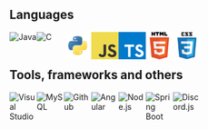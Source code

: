 ## Languages 

<img align="left" alt="Java" height="48" width="48" src="https://i.imgur.com/eTGrRnn.png"/>
<img align="left" alt="C" height="48" width="48" src="https://i.imgur.com/vDe3cTg.png"/>
<img align="left" alt="Python" height="48" width="48" src="https://raw.githubusercontent.com/github/explore/80688e429a7d4ef2fca1e82350fe8e3517d3494d/topics/python/python.png"/>
<img align="left" alt="Javascript" height="48" width="48" src="https://raw.githubusercontent.com/github/explore/80688e429a7d4ef2fca1e82350fe8e3517d3494d/topics/javascript/javascript.png"/>
<img align="left" alt="Typescript" height="48" width="48" src="https://raw.githubusercontent.com/github/explore/80688e429a7d4ef2fca1e82350fe8e3517d3494d/topics/typescript/typescript.png"/>
<img align="left" alt="HTML" height="48" width="48" src="https://raw.githubusercontent.com/github/explore/80688e429a7d4ef2fca1e82350fe8e3517d3494d/topics/html/html.png"/>
<img align="left" alt="CSS" height="48" width="48" src="https://raw.githubusercontent.com/github/explore/80688e429a7d4ef2fca1e82350fe8e3517d3494d/topics/css/css.png"/>

<br/>
<br/>

## Tools, frameworks and others

<img align="left" alt="Visual Studio Code" height="48" width="48" src="https://i.imgur.com/1klB4zx.png" />
<img align="left" alt="MySQL" height="48" width="48" src="https://i.imgur.com/xnp6f2f.png"/>
<img align="left" alt="Github" height="48" width="48" src="https://cdn.jsdelivr.net/npm/simple-icons@v3/icons/github.svg"/>
<img align="left" alt="Angular" height="48" width="48" src="https://i.imgur.com/OEqKM8Z.png"/>
<img align="left" alt="Node.js" height="48" width="48" src="https://i.imgur.com/2yBfZZf.png"/>
<img align="left" alt="Spring Boot" height="48" width="48" src="https://i.imgur.com/X0C0135.png"/>
<img align="left" alt="Discord.js" height="48" width="48" src="https://i.imgur.com/oK3JYA7.png"/>

<br/>
